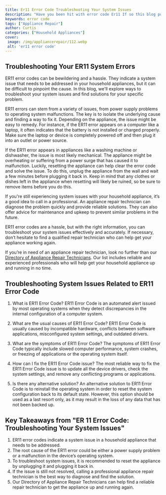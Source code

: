```yaml
---
title: Er11 Error Code Troubleshooting Your System Issues
description: "Have you been hit with error code Er11 If so this blog post has the troubleshooting tips you need to get your system back up and running Discover how to identify and fix the problem quickly"
keywords: error code
tags: ["Appliance Repair"]
author: Curtis
categories: ["Household Appliances"]
cover: 
 image: /img/appliancerepair/112.webp
 alt: 'er11 error code'
---
```

## Troubleshooting Your ER11 System Errors 
ER11 error codes can be bewildering and a hassle. They indicate a system issue that needs to be addressed in your household appliances, but it can be difficult to pinpoint the cause. In this blog, we'll explore ways to troubleshoot your system issues and find solutions for your specific problem. 

ER11 errors can stem from a variety of issues, from power supply problems to operating system malfunctions. The key is to isolate the underlying cause and finding a way to fix it. Depending on the appliance, the issue might be easy to remedy. For instance, if the ER11 error appears on a computer like a laptop, it often indicates that the battery is not installed or charged properly. Make sure the laptop or device is completely powered off and then plug it into an outlet or power source. 

If the ER11 error appears in appliances like a washing machine or dishwasher, the issue is most likely mechanical. The appliance might be overheating or suffering from a power surge that has caused it to malfunction. Luckily, resetting the appliance can help clear the error code and solve the issue. To do this, unplug the appliance from the wall and wait a few minutes before plugging it back in. Keep in mind that any clothes or dishes left in the appliance when resetting will likely be ruined, so be sure to remove items before you do this. 

If you're still experiencing system issues with your household appliance, it’s a good idea to call in a professional. An appliance repair technician can diagnose the problem quickly and provide reliable solutions. They can also offer advice for maintenance and upkeep to prevent similar problems in the future. 

ER11 error codes are a hassle, but with the right information, you can troubleshoot your system issues effectively and accurately. If necessary, don’t hesitate to find a qualified repair technician who can help get your appliance working again. 

If you’re in need of an appliance repair technician, look no further than our [Directory of Appliance Repair Technicians](./pages/appliance-repair-technicians). Our list includes reliable and experienced professionals who will help get your household appliance up and running in no time.

## Troubleshooting System Issues Related to ER11 Error Code

1. What is ER11 Error Code?
 ER11 Error Code is an automated alert issued by most operating systems when they detect discrepancies in the internal configuration of a computer system.

2. What are the usual causes of ER11 Error Code?
ER11 Error Code is usually caused by incompatible hardware, conflicts between software applications, misconfigured system settings, and outdated drivers.

3. What are the symptoms of ER11 Error Code?
The symptoms of ER11 Error Code typically include slowed computer performance, system crashes, or freezing of applications or the operating system itself.

4. How can I fix the ER11 Error Code issue?
The most reliable way to fix the ER11 Error Code issue is to update all the device drivers, check the system settings, and remove any conflicting programs or applications. 

5. Is there any alternative solution?
An alternative solution to ER11 Error Code is to reinstall the operating system in order to reset the system configuration back to its default state. However, this option should be used as a last resort only, as it may result in the loss of any data that has not been backed up.

## Key Takeaways from "ER 11 Error Code: Troubleshooting Your System Issues" 
1. ER11 error codes indicate a system issue in a household appliance that needs to be addressed.
2. The root cause of the ER11 error could be either a power supply problem or a malfunction in the device’s operating system.
3. To troubleshoot system issues, it is recommended to reset the appliance by unplugging it and plugging it back in.
4. If the issue is still not resolved, calling a professional appliance repair technician is the best way to diagnose and find the solution.
5. Our Directory of Appliance Repair Technicians can help find a reliable repair technician to get the appliance up and running again.
